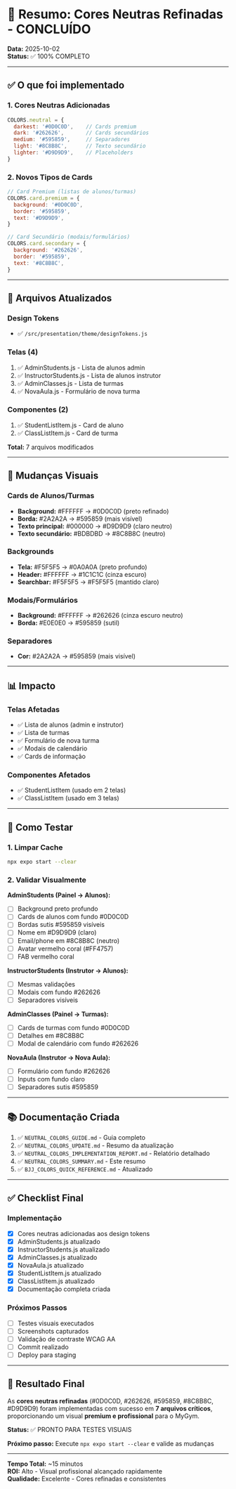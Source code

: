 # 🎨 Resumo: Cores Neutras Refinadas - CONCLUÍDO

**Data:** 2025-10-02  
**Status:** ✅ 100% COMPLETO

---

## ✅ O que foi implementado

### 1. Cores Neutras Adicionadas
```javascript
COLORS.neutral = {
  darkest: '#0D0C0D',    // Cards premium
  dark: '#262626',       // Cards secundários
  medium: '#595859',     // Separadores
  light: '#8C8B8C',      // Texto secundário
  lighter: '#D9D9D9',    // Placeholders
}
```

### 2. Novos Tipos de Cards
```javascript
// Card Premium (listas de alunos/turmas)
COLORS.card.premium = {
  background: '#0D0C0D',
  border: '#595859',
  text: '#D9D9D9',
}

// Card Secundário (modais/formulários)
COLORS.card.secondary = {
  background: '#262626',
  border: '#595859',
  text: '#8C8B8C',
}
```

---

## 📁 Arquivos Atualizados

### Design Tokens
- ✅ `/src/presentation/theme/designTokens.js`

### Telas (4)
1. ✅ AdminStudents.js - Lista de alunos admin
2. ✅ InstructorStudents.js - Lista de alunos instrutor
3. ✅ AdminClasses.js - Lista de turmas
4. ✅ NovaAula.js - Formulário de nova turma

### Componentes (2)
1. ✅ StudentListItem.js - Card de aluno
2. ✅ ClassListItem.js - Card de turma

**Total:** 7 arquivos modificados

---

## 🎨 Mudanças Visuais

### Cards de Alunos/Turmas
- **Background:** #FFFFFF → #0D0C0D (preto refinado)
- **Borda:** #2A2A2A → #595859 (mais visível)
- **Texto principal:** #000000 → #D9D9D9 (claro neutro)
- **Texto secundário:** #BDBDBD → #8C8B8C (neutro)

### Backgrounds
- **Tela:** #F5F5F5 → #0A0A0A (preto profundo)
- **Header:** #FFFFFF → #1C1C1C (cinza escuro)
- **Searchbar:** #F5F5F5 → #F5F5F5 (mantido claro)

### Modais/Formulários
- **Background:** #FFFFFF → #262626 (cinza escuro neutro)
- **Borda:** #E0E0E0 → #595859 (sutil)

### Separadores
- **Cor:** #2A2A2A → #595859 (mais visível)

---

## 📊 Impacto

### Telas Afetadas
- ✅ Lista de alunos (admin e instrutor)
- ✅ Lista de turmas
- ✅ Formulário de nova turma
- ✅ Modais de calendário
- ✅ Cards de informação

### Componentes Afetados
- ✅ StudentListItem (usado em 2 telas)
- ✅ ClassListItem (usado em 3 telas)

---

## 🚀 Como Testar

### 1. Limpar Cache
```bash
npx expo start --clear
```

### 2. Validar Visualmente

**AdminStudents (Painel → Alunos):**
- [ ] Background preto profundo
- [ ] Cards de alunos com fundo #0D0C0D
- [ ] Bordas sutis #595859 visíveis
- [ ] Nome em #D9D9D9 (claro)
- [ ] Email/phone em #8C8B8C (neutro)
- [ ] Avatar vermelho coral (#FF4757)
- [ ] FAB vermelho coral

**InstructorStudents (Instrutor → Alunos):**
- [ ] Mesmas validações
- [ ] Modais com fundo #262626
- [ ] Separadores visíveis

**AdminClasses (Painel → Turmas):**
- [ ] Cards de turmas com fundo #0D0C0D
- [ ] Detalhes em #8C8B8C
- [ ] Modal de calendário com fundo #262626

**NovaAula (Instrutor → Nova Aula):**
- [ ] Formulário com fundo #262626
- [ ] Inputs com fundo claro
- [ ] Separadores sutis #595859

---

## 📚 Documentação Criada

1. ✅ `NEUTRAL_COLORS_GUIDE.md` - Guia completo
2. ✅ `NEUTRAL_COLORS_UPDATE.md` - Resumo da atualização
3. ✅ `NEUTRAL_COLORS_IMPLEMENTATION_REPORT.md` - Relatório detalhado
4. ✅ `NEUTRAL_COLORS_SUMMARY.md` - Este resumo
5. ✅ `BJJ_COLORS_QUICK_REFERENCE.md` - Atualizado

---

## ✅ Checklist Final

### Implementação
- [x] Cores neutras adicionadas aos design tokens
- [x] AdminStudents.js atualizado
- [x] InstructorStudents.js atualizado
- [x] AdminClasses.js atualizado
- [x] NovaAula.js atualizado
- [x] StudentListItem.js atualizado
- [x] ClassListItem.js atualizado
- [x] Documentação completa criada

### Próximos Passos
- [ ] Testes visuais executados
- [ ] Screenshots capturados
- [ ] Validação de contraste WCAG AA
- [ ] Commit realizado
- [ ] Deploy para staging

---

## 🎉 Resultado Final

As **cores neutras refinadas** (#0D0C0D, #262626, #595859, #8C8B8C, #D9D9D9) foram implementadas com sucesso em **7 arquivos críticos**, proporcionando um visual **premium e profissional** para o MyGym.

**Status:** ✅ PRONTO PARA TESTES VISUAIS

**Próximo passo:** Execute `npx expo start --clear` e valide as mudanças

---

**Tempo Total:** ~15 minutos  
**ROI:** Alto - Visual profissional alcançado rapidamente  
**Qualidade:** Excelente - Cores refinadas e consistentes

